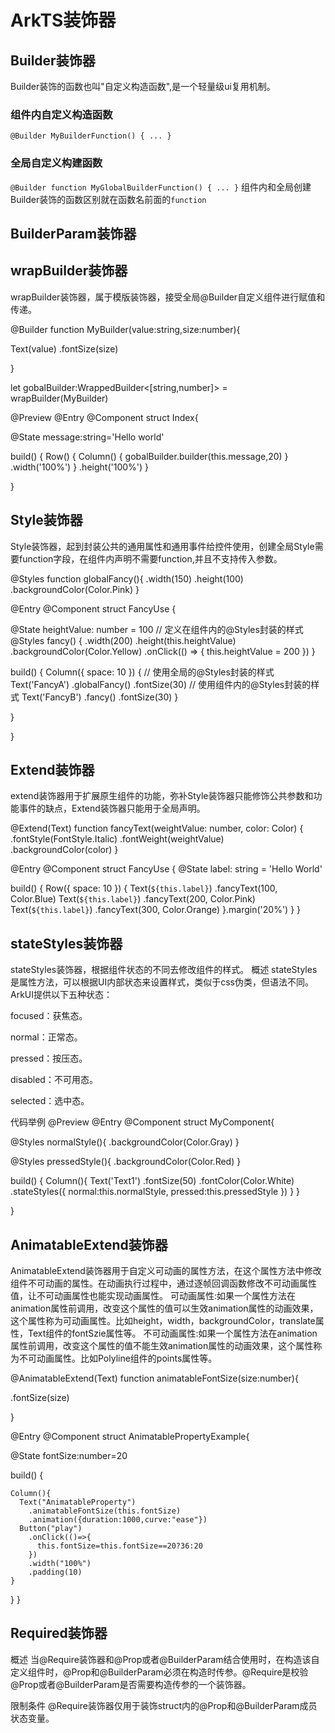 # ArkTS装饰器

## Builder装饰器
Builder装饰的函数也叫"自定义构造函数",是一个轻量级ui复用机制。

### 组件内自定义构造函数
`@Builder MyBuilderFunction() { ... }`

### 全局自定义构建函数
`@Builder function MyGlobalBuilderFunction() { ... }`
组件内和全局创建Builder装饰的函数区别就在函数名前面的`function`


## BuilderParam装饰器

## wrapBuilder装饰器
wrapBuilder装饰器，属于模版装饰器，接受全局@Builder自定义组件进行赋值和传递。


@Builder
function MyBuilder(value:string,size:number){

  Text(value)
    .fontSize(size)

}


let gobalBuilder:WrappedBuilder<[string,number]> = wrapBuilder(MyBuilder)

@Preview
@Entry
@Component
struct Index{

  @State message:string='Hello world'

  build() {
    Row() {
      Column() {
        gobalBuilder.builder(this.message,20)
      }
      .width('100%')
    }
    .height('100%')
  }

}

## Style装饰器
Style装饰器，起到封装公共的通用属性和通用事件给控件使用，创建全局Style需要function字段，在组件内声明不需要function,并且不支持传入参数。


@Styles function globalFancy(){
  .width(150)
  .height(100)
  .backgroundColor(Color.Pink)
}

@Entry
@Component
struct FancyUse {

  @State heightValue: number = 100
  // 定义在组件内的@Styles封装的样式
  @Styles fancy() {
    .width(200)
    .height(this.heightValue)
    .backgroundColor(Color.Yellow)
    .onClick(() => {
      this.heightValue = 200
    })
  }

  build() {
    Column({ space: 10 }) {
      // 使用全局的@Styles封装的样式
      Text('FancyA')
        .globalFancy()
        .fontSize(30)
      // 使用组件内的@Styles封装的样式
      Text('FancyB')
        .fancy()
        .fontSize(30)
    }


  }

}

## Extend装饰器
extend装饰器用于扩展原生组件的功能，弥补Style装饰器只能修饰公共参数和功能事件的缺点，Extend装饰器只能用于全局声明。


@Extend(Text) function fancyText(weightValue: number, color: Color) {
  .fontStyle(FontStyle.Italic)
  .fontWeight(weightValue)
  .backgroundColor(color)
}

@Entry
@Component
struct FancyUse {
  @State label: string = 'Hello World'

  build() {
    Row({ space: 10 }) {
      Text(`${this.label}`)
        .fancyText(100, Color.Blue)
      Text(`${this.label}`)
        .fancyText(200, Color.Pink)
      Text(`${this.label}`)
        .fancyText(300, Color.Orange)
    }.margin('20%')
  }
}


## stateStyles装饰器
stateStyles装饰器，根据组件状态的不同去修改组件的样式。
概述
stateStyles是属性方法，可以根据UI内部状态来设置样式，类似于css伪类，但语法不同。ArkUI提供以下五种状态：

focused：获焦态。

normal：正常态。

pressed：按压态。

disabled：不可用态。

selected：选中态。

代码举例
@Preview
@Entry
@Component
struct MyComponent{

  @Styles normalStyle(){
    .backgroundColor(Color.Gray)
  }

  @Styles pressedStyle(){
    .backgroundColor(Color.Red)
  }

  build() {
    Column(){
      Text('Text1')
        .fontSize(50)
        .fontColor(Color.White)
        .stateStyles({
           normal:this.normalStyle,
           pressed:this.pressedStyle
        })
    }
  }

}

## AnimatableExtend装饰器
AnimatableExtend装饰器用于自定义可动画的属性方法，在这个属性方法中修改组件不可动画的属性。在动画执行过程中，通过逐帧回调函数修改不可动画属性值，让不可动画属性也能实现动画属性。
可动画属性:如果一个属性方法在animation属性前调用，改变这个属性的值可以生效animation属性的动画效果，这个属性称为可动画属性。比如height，width，backgroundColor，translate属性，Text组件的fontSzie属性等。
不可动画属性:如果一个属性方法在animation属性前调用，改变这个属性的值不能生效animation属性的动画效果，这个属性称为不可动画属性。比如Polyline组件的points属性等。

@AnimatableExtend(Text) function animatableFontSize(size:number){

  .fontSize(size)

}

@Entry
@Component
struct AnimatablePropertyExample{

  @State fontSize:number=20

  build() {

    Column(){
      Text("AnimatableProperty")
        .animatableFontSize(this.fontSize)
        .animation({duration:1000,curve:"ease"})
      Button("play")
        .onClick(()=>{
          this.fontSize=this.fontSize==20?36:20
        })
        .width("100%")
        .padding(10)
    }

  }
}
## Required装饰器
概述
当@Require装饰器和@Prop或者@BuilderParam结合使用时，在构造该自定义组件时，@Prop和@BuilderParam必须在构造时传参。@Require是校验@Prop或者@BuilderParam是否需要构造传参的一个装饰器。


限制条件
@Require装饰器仅用于装饰struct内的@Prop和@BuilderParam成员状态变量。
